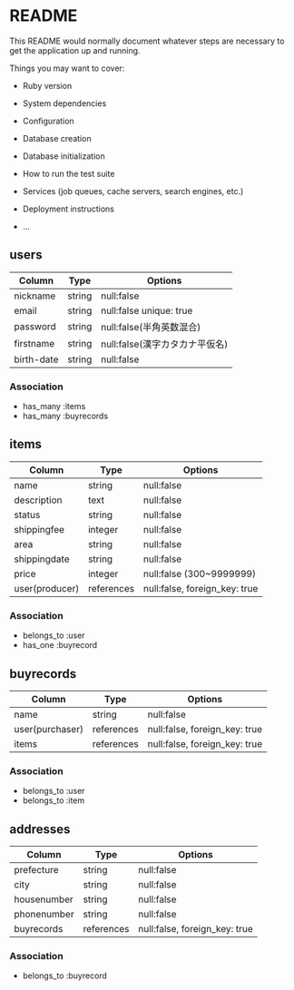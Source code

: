 # README

This README would normally document whatever steps are necessary to get the
application up and running.

Things you may want to cover:

* Ruby version

* System dependencies

* Configuration

* Database creation

* Database initialization

* How to run the test suite

* Services (job queues, cache servers, search engines, etc.)

* Deployment instructions

* ...

## users

|Column    |Type  |Options                     |
|----------|------|----------------------------|
|nickname  |string|null:false                  |
|email     |string|null:false unique: true     |
|password  |string|null:false(半角英数混合)      |
|firstname |string|null:false(漢字カタカナ平仮名) |
|birth-date|string|null:false                  |

### Association
- has_many :items
- has_many :buyrecords


## items

|Column          |Type      |Options                      |
|----------------|----------|-----------------------------|
|name            |string    |null:false                   |
|description     |text      |null:false                   |
|status          |string    |null:false                   |
|shippingfee     |integer   |null:false                   | 
|area            |string    |null:false                   |
|shippingdate    |string    |null:false                   |
|price           |integer   |null:false (300~9999999)     |
|user(producer)  |references|null:false, foreign_key: true|

### Association
- belongs_to :user
- has_one :buyrecord


## buyrecords

|Column         |Type      |Options                      |
|---------------|----------|-----------------------------|
|name           |string    |null:false                   |
|user(purchaser)|references|null:false, foreign_key: true|
|items          |references|null:false, foreign_key: true|


### Association
- belongs_to :user
- belongs_to :item

## addresses

|Column     |Type      |Options                      |
|-----------|----------|-----------------------------|
|prefecture |string    |null:false                   |
|city       |string    |null:false                   |
|housenumber|string    |null:false                   |
|phonenumber|string    |null:false                   |
|buyrecords |references|null:false, foreign_key: true|

### Association
- belongs_to :buyrecord

